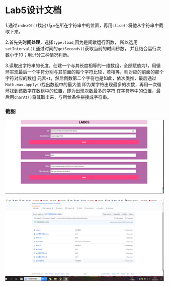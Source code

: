 # Lab5设计文档

1.通过`indexOf()`找出`?`与`=`在所在字符串中的位置，再用`slice()`将他从字符串中截取下来。

2.首先先**时间处理**，选择`type:load`,因为是间歇运行函数，
所以选用`setInterval()`,通过时间的`getSeconds()`获取当前的时间秒数，
并且结合运行次数小于10；用`if`分三种情况判断。

3.读取出字符串的长度，创建一个与其长度相等的一维数组，全部赋值为1，用循环实现最后一个字符分别与其前面的每个字符比较，若相等，则对应的前面的那个字符对应的数组
元素`+1`，然后倒数第二个字符也是如此，依次类推，最后通过`Math.max.apply()`找出数组中的最大值
即为某字符出现最多的次数，再用一次循环找到该数字在数组中的位置，即为出现次数最多的字符
在字符串中的位置，最后用`charAt()`将其取出来，与所给条件拼接成字符串。

### 截图
![image-lab5效果截图](images/lab5效果截图.png)

![image-Github截图](images/GitHub截图.png)
